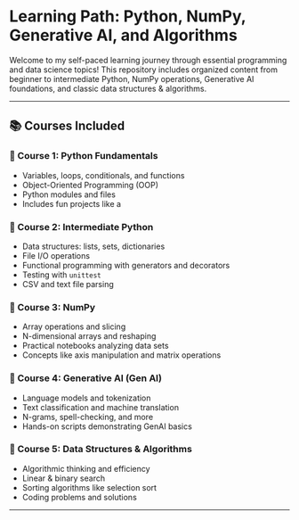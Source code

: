 # Learning Path: Python, NumPy, Generative AI, and Algorithms

Welcome to my self-paced learning journey through essential programming and data science topics! This repository includes organized content from beginner to intermediate Python, NumPy operations, Generative AI foundations, and classic data structures & algorithms.

---

## 📚 Courses Included

### 🔹 Course 1: Python Fundamentals
- Variables, loops, conditionals, and functions
- Object-Oriented Programming (OOP)
- Python modules and files
- Includes fun projects like a 

### 🔹 Course 2: Intermediate Python
- Data structures: lists, sets, dictionaries
- File I/O operations
- Functional programming with generators and decorators
- Testing with `unittest`
- CSV and text file parsing

### 🔹 Course 3: NumPy
- Array operations and slicing
- N-dimensional arrays and reshaping
- Practical notebooks analyzing data sets
- Concepts like axis manipulation and matrix operations

### 🔹 Course 4: Generative AI (Gen AI)
- Language models and tokenization
- Text classification and machine translation
- N-grams, spell-checking, and more
- Hands-on scripts demonstrating GenAI basics

### 🔹 Course 5: Data Structures & Algorithms
- Algorithmic thinking and efficiency
- Linear & binary search
- Sorting algorithms like selection sort
- Coding problems and solutions

---
